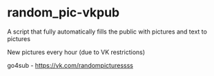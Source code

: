 # random_pic-vkpub

A script that fully automatically fills the public with pictures and text to pictures

New pictures every hour (due to VK restrictions)

go4sub - https://vk.com/randompicturessss
